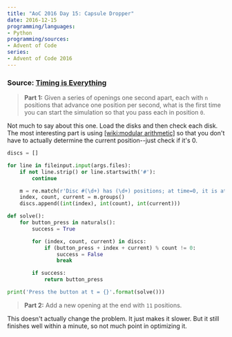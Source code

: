 ```yaml
---
title: "AoC 2016 Day 15: Capsule Dropper"
date: 2016-12-15
programming/languages:
- Python
programming/sources:
- Advent of Code
series:
- Advent of Code 2016
---
```

### Source: [Timing is Everything](http://adventofcode.com/2016/day/15)

> **Part 1:** Given a series of openings one second apart, each with `n` positions that advance one position per second, what is the first time you can start the simulation so that you pass each in position `0`.

<!--more-->

Not much to say about this one. Load the disks and then check each disk. The most interesting part is using [[wiki:modular arithmetic]]() so that you don't have to actually determine the current position--just check if it's 0.

```python
discs = []

for line in fileinput.input(args.files):
    if not line.strip() or line.startswith('#'):
        continue

    m = re.match(r'Disc #(\d+) has (\d+) positions; at time=0, it is at position (\d+).', line)
    index, count, current = m.groups()
    discs.append((int(index), int(count), int(current)))

def solve():
    for button_press in naturals():
        success = True

        for (index, count, current) in discs:
            if (button_press + index + current) % count != 0:
                success = False
                break

        if success:
            return button_press

print('Press the button at t = {}'.format(solve()))
```

> **Part 2:** Add a new opening at the end with `11` positions.

This doesn't actually change the problem. It just makes it slower. But it still finishes well within a minute, so not much point in optimizing it. 
